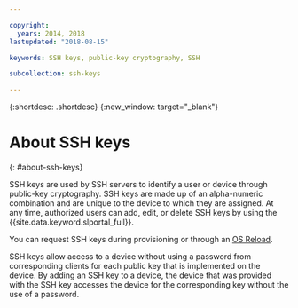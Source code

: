 ```yaml
---

copyright:
  years: 2014, 2018
lastupdated: "2018-08-15"

keywords: SSH keys, public-key cryptography, SSH

subcollection: ssh-keys

---
```


{:shortdesc: .shortdesc}
{:new_window: target="_blank"}

# About SSH keys
{: #about-ssh-keys}

SSH keys are used by SSH servers to identify a user or device through public-key cryptography. SSH keys are made up of an alpha-numeric combination and are unique to the device to which they are assigned. At any time, authorized users can add, edit, or delete SSH keys by using the {{site.data.keyword.slportal_full}}.

You can request SSH keys during provisioning or through an [OS Reload](/docs/infrastructure/software?topic=software-reloading-the-os).


SSH keys allow access to a device without using a password from corresponding clients for each public key that is implemented on the device. By adding an SSH key to a device, the device that was provided with the SSH key accesses the device for the corresponding key without the use of a password.
